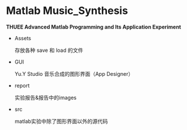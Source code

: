 # Matlab Music_Synthesis

**THUEE  Advanced Matlab Programming and Its Application  Experiment**

* Assets 

  存放各种 save 和 load 的文件

* GUI

  Yu.Y Studio 音乐合成的图形界面（App Designer）

* report

  实验报告&报告中的images

* src

  matlab实验中除了图形界面以外的源代码